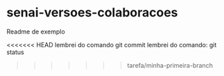 # senai-versoes-colaboracoes

Readme de exemplo

<<<<<<< HEAD
lembrei do comando git commit
lembrei do comando: git status
>>>>>>> tarefa/minha-primeira-branch

